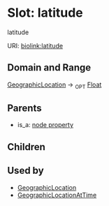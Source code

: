 # Slot: latitude


latitude

URI: [biolink:latitude](https://w3id.org/biolink/vocab/latitude)
## Domain and Range

[GeographicLocation](GeographicLocation.md) ->  <sub>OPT</sub> [Float](Float.md)
## Parents

 *  is_a: [node property](node_property.md)
## Children

## Used by

 * [GeographicLocation](GeographicLocation.md)
 * [GeographicLocationAtTime](GeographicLocationAtTime.md)
